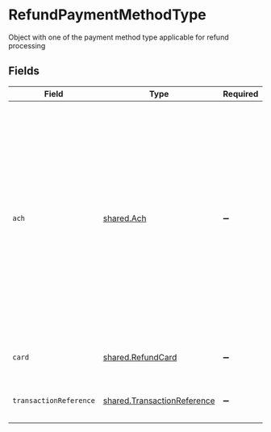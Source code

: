 # RefundPaymentMethodType

Object with one of the payment method type applicable for refund processing


## Fields

| Field                                                                                                                                                                                              | Type                                                                                                                                                                                               | Required                                                                                                                                                                                           | Description                                                                                                                                                                                        |
| -------------------------------------------------------------------------------------------------------------------------------------------------------------------------------------------------- | -------------------------------------------------------------------------------------------------------------------------------------------------------------------------------------------------- | -------------------------------------------------------------------------------------------------------------------------------------------------------------------------------------------------- | -------------------------------------------------------------------------------------------------------------------------------------------------------------------------------------------------- |
| `ach`                                                                                                                                                                                              | [shared.Ach](../../../sdk/models/shared/ach.md)                                                                                                                                                    | :heavy_minus_sign:                                                                                                                                                                                 | Object for ACH (Automated Clearing House) payment method which occurs whenever someone instructs the ACH network to ?push? money from their account to someone else's. This is mostly used in USA. |
| `card`                                                                                                                                                                                             | [shared.RefundCard](../../../sdk/models/shared/refundcard.md)                                                                                                                                      | :heavy_minus_sign:                                                                                                                                                                                 | Card payment instrument for refund                                                                                                                                                                 |
| `transactionReference`                                                                                                                                                                             | [shared.TransactionReference](../../../sdk/models/shared/transactionreference.md)                                                                                                                  | :heavy_minus_sign:                                                                                                                                                                                 | Object for refund transaction reference                                                                                                                                                            |